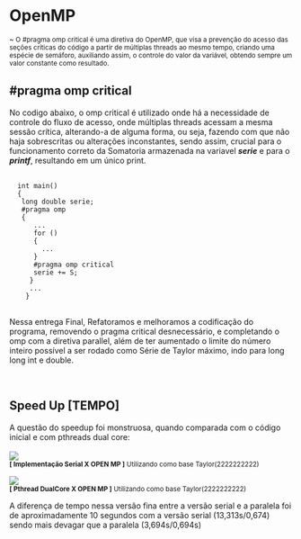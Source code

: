 <h1> OpenMP </h1>

<sup>~ O #pragma omp critical é uma diretiva do OpenMP, que visa a prevenção do acesso das seções críticas do código a partir de múltiplas threads ao mesmo tempo, criando uma espécie de semáforo, auxiliando assim, o controle do valor da variável, obtendo sempre um valor constante como resultado.</sup>

<h2>#pragma omp critical</h2>
<p>No codigo abaixo, o omp critical é utilizado onde há a necessidade de controle do fluxo de acesso, onde múltiplas threads acessam a mesma sessão crítica, alterando-a de alguma forma, ou seja, fazendo com que não haja sobrescritas ou alterações inconstantes, sendo assim, crucial para o funcionamento correto da Somatoria armazenada na variavel <b><i>serie</i></b> e para o <b><i>printf</i></b>, resultando em um único print.</p>
<pre>
  <code>
  int main()
  {
   long double serie;
   #pragma omp 
   {
      ...
      for ()
      {
        ...
      }
      #pragma omp critical
      serie += S;
     }
     ...
    }
</code>
</pre>

<p>Nessa entrega Final, Refatoramos e melhoramos a codificação do programa, removendo o pragma critical desnecessário,
e completando o omp com a diretiva parallel, além de ter aumentado o limite do número inteiro possível a ser rodado como
Série de Taylor máximo, indo para long long int e double.</p> <br>


<h2>Speed Up [TEMPO]</h2>
<p>
  A questão do speedup foi monstruosa, quando comparada com o código inicial e com pthreads dual core: 
  <br><br> <img src="https://user-images.githubusercontent.com/90067572/170367527-09328df4-8925-4606-be02-3111574d31be.png"> <br>
  <sup><b>[ Implementação Serial X OPEN MP ]</b> Utilizando como base Taylor(2222222222)</sup> <br>
  
  <img src="https://user-images.githubusercontent.com/90067572/170372746-f5906f10-ab52-4375-af27-a1cee8ab00e0.png"> <br>
  <sup><b>[ Pthread DualCore X OPEN MP ]</b> Utilizando como base Taylor(2222222222)</sup>

 </p>
 
 <p>A diferença de tempo nessa versão fina entre a versão serial e a paralela foi de aproximadamente 10 segundos com a versão serial (13,313s/0,674) sendo mais devagar que a paralela (3,694s/0,694s)  </p>
